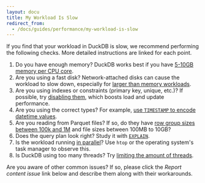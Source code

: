```yaml
---
layout: docu
title: My Workload Is Slow
redirect_from:
  - /docs/guides/performance/my-workload-is-slow
---
```


If you find that your workload in DuckDB is slow, we recommend performing the following checks. More detailed instructions are linked for each point.

1. Do you have enough memory? DuckDB works best if you have [5-10GB memory per CPU core](environment#cpu-and-memory).
1. Are you using a fast disk? Network-attached disks can cause the workload to slow down, especially for [larger than memory workloads](environment#disk).
1. Are you using indexes or constraints (primary key, unique, etc.)? If possible, try [disabling them](schema#indexing), which boosts load and update performance.
1. Are you using the correct types? For example, [use `TIMESTAMP` to encode datetime values](schema#types).
1. Are you reading from Parquet files? If so, do they have [row group sizes between 100k and 1M](file_formats#the-effect-of-row-group-sizes) and file sizes between 100MB to 10GB?
1. Does the query plan look right? Study it with [`EXPLAIN`](how_to_tune_workloads#profiling).
1. Is the workload running [in parallel](how_to_tune_workloads#paralellism)? Use `htop` or the operating system's task manager to observe this.
1. Is DuckDB using too many threads? Try [limiting the amount of threads](how_to_tune_workloads#parallelism-multi-core-processing).

Are you aware of other common issues? If so, please click the _Report content issue_ link below and describe them along with their workarounds.
